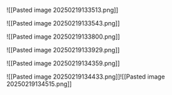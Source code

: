 ![[Pasted image 20250219133513.png]]  



![[Pasted image 20250219133543.png]]


![[Pasted image 20250219133800.png]]



![[Pasted image 20250219133929.png]]

![[Pasted image 20250219134359.png]]

![[Pasted image 20250219134433.png]]![[Pasted image 20250219134515.png]] 
